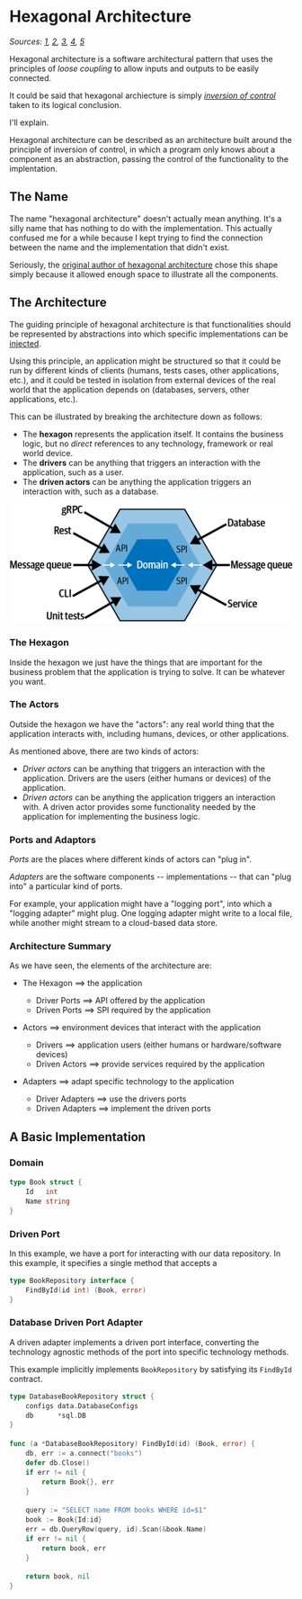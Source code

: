 # Hexagonal Architecture

_Sources: [1](https://web.archive.org/web/20180822100852/http://alistair.cockburn.us/Hexagonal+architecture), [2](https://eskavision.com/hexagonal-architecture/), [3](https://jmgarridopaz.github.io/content/hexagonalarchitecture.html), [4](https://en.wikipedia.org/wiki/Hexagonal_architecture_(software)), [5](https://beyondxscratch.com/2017/08/19/decoupling-your-technical-code-from-your-business-logic-with-the-hexagonal-architecture-hexarch/)_

Hexagonal architecture is a software architectural pattern that uses the principles of _loose coupling_ to allow inputs and outputs to be easily connected.

It could be said that hexagonal archiecture is simply [_inversion of control_](https://en.wikipedia.org/wiki/Inversion_of_control) taken to its logical conclusion.

I'll explain.

Hexagonal architecture can be described as an architecture built around the principle of inversion of control, in which a program only knows about a component as an abstraction, passing the control of the functionality to the implentation.

## The Name

The name "hexagonal architecture" doesn't actually mean anything. It's a silly name that has nothing to do with the implementation. This actually confused me for a while because I kept trying to find the connection between the name and the implementation that didn't exist.

Seriously, the [original author of hexagonal architecture](https://web.archive.org/web/20180822100852/http://alistair.cockburn.us/Hexagonal+architecture) chose this shape simply because it allowed enough space to illustrate all the components.

## The Architecture

The guiding principle of hexagonal architecture is that functionalities should be represented by abstractions into which specific implementations can be [injected](https://en.wikipedia.org/wiki/Dependency_injection).

Using this principle, an application might be structured so that it could be run by different kinds of clients (humans, tests cases, other applications, etc.), and it could be tested in isolation from external devices of the real world that the application depends on (databases, servers, other applications, etc.).

This can be illustrated by breaking the architecture down as follows:

* The **hexagon** represents the application itself. It contains the business logic, but no _direct_ references to any technology, framework or real world device.
* The **drivers** can be anything that triggers an interaction with the application, such as a user.
* The **driven actors** can be anything the application triggers an interaction with, such as a database.

![Figure 1](hexagonal-architecture.png)

### The Hexagon

Inside the hexagon we just have the things that are important for the business problem that the application is trying to solve. It can be whatever you want.

### The Actors

Outside the hexagon we have the "actors": any real world thing that the application interacts with, including humans, devices, or other applications.

As mentioned above, there are two kinds of actors:

* _Driver actors_ can be anything that triggers an interaction with the application. Drivers are the users (either humans or devices) of the application.
* _Driven actors_ can be anything the application triggers an interaction with. A driven actor provides some functionality needed by the application for implementing the business logic.

### Ports and Adaptors

_Ports_ are the places where different kinds of actors can "plug in".

_Adapters_ are the software components -- implementations -- that can "plug into" a particular kind of ports.

For example, your application might have a "logging port", into which a "logging adapter" might plug. One logging adapter might write to a local file, while another might stream to a cloud-based data store.

### Architecture Summary

As we have seen, the elements of the architecture are:

* The Hexagon ==> the application
  * Driver Ports ==> API offered by the application
  * Driven Ports ==> SPI required by the application

* Actors ==> environment devices that interact with the application
  * Drivers ==> application users (either humans or hardware/software devices)
  * Driven Actors ==> provide services required by the application

* Adapters ==> adapt specific technology to the application
  * Driver Adapters ==> use the drivers ports
  * Driven Adapters ==> implement the driven ports

## A Basic Implementation

### Domain

```go
type Book struct {
    Id   int
    Name string
}
```

### Driven Port

In this example, we have a port for interacting with our data repository. In this example, it specifies a single method that accepts a 

```go
type BookRepository interface {
    FindById(id int) (Book, error)
}
```

### Database Driven Port Adapter

A driven adapter implements a driven port interface, converting the technology agnostic methods of the port into specific technology methods.

This example implicitly implements `BookRepository` by satisfying its `FindById` contract.

```go
type DatabaseBookRepository struct {
	configs data.DatabaseConfigs
	db      *sql.DB
}

func (a *DatabaseBookRepository) FindById(id) (Book, error) {
	db, err := a.connect("books")
	defer db.Close()
	if err != nil {
		return Book{}, err
	}

	query := "SELECT name FROM books WHERE id=$1"
	book := Book{Id:id}
	err = db.QueryRow(query, id).Scan(&book.Name)
	if err != nil {
		return book, err
	}

    return book, nil
}
```
